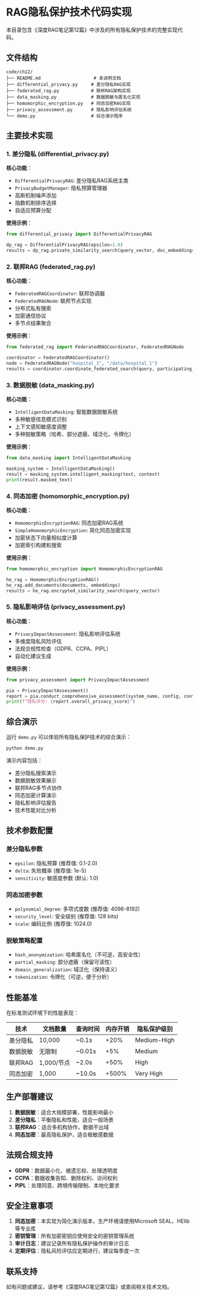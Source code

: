 # RAG隐私保护技术代码实现

本目录包含《深度RAG笔记第12篇》中涉及的所有隐私保护技术的完整实现代码。

## 文件结构

```
code/ch12/
├── README.md                    # 本说明文档
├── differential_privacy.py     # 差分隐私RAG实现
├── federated_rag.py            # 联邦RAG架构实现  
├── data_masking.py             # 数据脱敏与匿名化实现
├── homomorphic_encryption.py   # 同态加密RAG实现
├── privacy_assessment.py       # 隐私影响评估系统
└── demo.py                     # 综合演示程序
```

## 主要技术实现

### 1. 差分隐私 (differential_privacy.py)

**核心功能**：
- `DifferentialPrivacyRAG`: 差分隐私RAG系统主类
- `PrivacyBudgetManager`: 隐私预算管理器
- 高斯机制噪声添加
- 指数机制排序选择
- 自适应预算分配

**使用示例**：
```python
from differential_privacy import DifferentialPrivacyRAG

dp_rag = DifferentialPrivacyRAG(epsilon=1.0)
results = dp_rag.private_similarity_search(query_vector, doc_embeddings)
```

### 2. 联邦RAG (federated_rag.py)

**核心功能**：
- `FederatedRAGCoordinator`: 联邦协调器
- `FederatedRAGNode`: 联邦节点实现
- 分布式私有搜索
- 加密通信协议
- 多节点结果聚合

**使用示例**：
```python
from federated_rag import FederatedRAGCoordinator, FederatedRAGNode

coordinator = FederatedRAGCoordinator()
node = FederatedRAGNode("hospital_1", "/data/hospital_1")
results = coordinator.coordinate_federated_search(query, participating_nodes)
```

### 3. 数据脱敏 (data_masking.py)

**核心功能**：
- `IntelligentDataMasking`: 智能数据脱敏系统
- 多种敏感信息模式识别
- 上下文感知敏感度调整
- 多种脱敏策略（哈希、部分遮蔽、域泛化、令牌化）

**使用示例**：
```python
from data_masking import IntelligentDataMasking

masking_system = IntelligentDataMasking()
result = masking_system.intelligent_masking(text, context)
print(result.masked_text)
```

### 4. 同态加密 (homomorphic_encryption.py)

**核心功能**：
- `HomomorphicEncryptionRAG`: 同态加密RAG系统
- `SimpleHomomorphicEncryption`: 简化同态加密实现
- 加密状态下向量相似度计算
- 加密索引构建和搜索

**使用示例**：
```python
from homomorphic_encryption import HomomorphicEncryptionRAG

he_rag = HomomorphicEncryptionRAG()
he_rag.add_documents(documents, embeddings)
results = he_rag.encrypted_similarity_search(query_vector)
```

### 5. 隐私影响评估 (privacy_assessment.py)

**核心功能**：
- `PrivacyImpactAssessment`: 隐私影响评估系统
- 多维度隐私风险评估
- 法规合规性检查（GDPR、CCPA、PIPL）
- 自动化建议生成

**使用示例**：
```python
from privacy_assessment import PrivacyImpactAssessment

pia = PrivacyImpactAssessment()
report = pia.conduct_comprehensive_assessment(system_name, config, context)
print(f"隐私评分: {report.overall_privacy_score}")
```

## 综合演示

运行 `demo.py` 可以体验所有隐私保护技术的综合演示：

```bash
python demo.py
```

演示内容包括：
- 差分隐私搜索演示
- 数据脱敏效果展示  
- 联邦RAG多节点协作
- 同态加密计算演示
- 隐私影响评估报告
- 技术性能对比分析

## 技术参数配置

### 差分隐私参数
- `epsilon`: 隐私预算 (推荐值: 0.1-2.0)
- `delta`: 失败概率 (推荐值: 1e-5)
- `sensitivity`: 敏感度参数 (默认: 1.0)

### 同态加密参数  
- `polynomial_degree`: 多项式度数 (推荐值: 4096-8192)
- `security_level`: 安全级别 (推荐值: 128 bits)
- `scale`: 编码比例 (推荐值: 1024.0)

### 脱敏策略配置
- `hash_anonymization`: 哈希匿名化（不可逆，高安全性）
- `partial_masking`: 部分遮蔽（保留可读性）
- `domain_generalization`: 域泛化（保持语义）
- `tokenization`: 令牌化（可逆，便于分析）

## 性能基准

在标准测试环境下的性能表现：

| 技术 | 文档数量 | 查询时间 | 内存开销 | 隐私保护级别 |
|------|----------|----------|----------|--------------|
| 差分隐私 | 10,000 | ~0.1s | +20% | Medium-High |
| 数据脱敏 | 无限制 | ~0.01s | +5% | Medium |
| 联邦RAG | 1,000/节点 | ~2.0s | +50% | High |
| 同态加密 | 1,000 | ~10.0s | +500% | Very High |

## 生产部署建议

1. **数据脱敏**：适合大规模部署，性能影响最小
2. **差分隐私**：平衡隐私和性能，适合一般场景
3. **联邦RAG**：适合多机构协作，数据不出域
4. **同态加密**：最高隐私保护，适合极敏感数据

## 法规合规支持

- **GDPR**：数据最小化、被遗忘权、处理透明度
- **CCPA**：数据收集告知、删除权利、访问权利
- **PIPL**：处理同意、跨境传输限制、本地化要求

## 安全注意事项

1. **同态加密**：本实现为简化演示版本，生产环境请使用Microsoft SEAL、HElib等专业库
2. **密钥管理**：所有加密密钥应使用安全的密钥管理系统
3. **审计日志**：建议记录所有隐私保护操作的审计日志
4. **定期评估**：隐私风险评估应定期进行，建议每季度一次

## 联系支持

如有问题或建议，请参考《深度RAG笔记第12篇》或查阅相关技术文档。